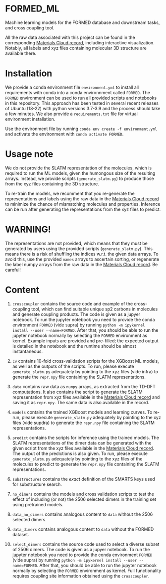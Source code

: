 # FORMED_ML

Machine learning models for the FORMED database and downstream tasks, and cross coupling tool.

All the raw data associated with this project can be found in the corresponding [Materials Cloud record](https://doi.org/10.24435/materialscloud:j6-e2), including interactive visualization. Notably, all labels and xyz files containing molecular 3D structure are available there.

# Installation

We provide a conda environment file `environment.yml` to install all requirements with conda into a conda environnment called `FORMED`. The `FORMED` environment can be used to run all provided scripts and notebooks in this repository. This approach has been tested in several recent releases of Ubuntu (18-22) with python versions 3.7-3.9 and the process should take a few minutes. We also provide a `requirements.txt` file for virtual environment installation.

Use the environment file by running `conda env create -f environment.yml` and activate the environment with `conda activate FORMED`. 

# Usage note

We do not provide the SLATM representation of the molecules, which is required to run the ML models, given the humongous size of the resulting arrays. Instead, we provide scripts (`generate_slatm.py`) to produce those from the xyz files containing the 3D structure. 

To re-train the models, we recomment that you re-generate the representations and labels using the raw data in the [Materials Cloud record](https://doi.org/10.24435/materialscloud:j6-e2) to minimize the chance of mismatching molecules and properties. Inference can be run after generating the representations from the xyz files to predict. 

# WARNING!

The representations are not provided, which means that they must be generated by users using the provided scripts (`generate_slatm.py`). This means there is a risk of shuffling the indices w.r.t. the given data arrays. To avoid this, use the provided `names` arrays to ascertain sorting, or regenerate the label numpy arrays from the raw data in the [Materials Cloud record](https://doi.org/10.24435/materialscloud:j6-e2). Be careful!

# Content

1. `crosscoupler` contains the source code and example of the cross-coupling tool, which can find suitable unique sp2 carbons in molecules and generate coupling products. The code is given as a jupyer notebook. To run the jupyter notebook you need to provide the conda environment `FORMED` (vide supra) by running `python -m ipykernel install --user --name=FORMED`. After that, you should be able to run the jupyter notebook normally by selecting the `FORMED` environment as kernel. Example inputs are provided and pre-filled; the expected output is detailed in the notebook and the runtime should be almost instantaneous.

2. `cv` contains 10-fold cross-validation scripts for the XGBoost ML models, as well as the outputs of the scripts. To run, please execute `generate_slatm.py` adequately by pointing to the xyz files (vide infra) to generate the `repr.npy` file containing the SLATM representations.

3. `data` contains raw data as `numpy` arrays, as extracted from the TD-DFT computations. It also contains the script to generate the SLATM representation from xyz files available in the [Materials Cloud record](https://doi.org/10.24435/materialscloud:j6-e2) and saving it as `repr.npy`. The same data is also available in the record.

4. `models` contains the trained XGBoost models and learning curves. To re-run, please execute `generate_slatm.py` adequately by pointing to the xyz files (vide supdra) to generate the `repr.npy` file containing the SLATM representations.

5. `predict` contains the scripts for inference using the trained models. The SLATM representations of the dimer data can be generated with the given script from the xyz files available in the [Materials Cloud record](https://doi.org/10.24435/materialscloud:j6-e2). The output of the predictions is also given. To run, please execute `generate_slatm.py` adequately by pointing to the xyz files of the molecules to predict to generate the `repr.npy` file containing the SLATM representations.

6. `substructures` contains the *exact* definition of the SMARTS keys used for substructure search.

7. `no_dimers` contains the models and cross validation scripts to test the effect of including (or not) the 2506 selected dimers in the training set using pretrained models.

8. `data_no_dimers` contains analogous content to `data` without the 2506 selected dimers.

9. `data_dimers` contains analogous content to `data` without the FORMED dataset.

10. `select_dimers` contains the source code used to select a diverse subset of 2506 dimers. The code is given as a jupyer notebook. To run the jupyter notebook you need to provide the conda environment `FORMED` (vide supra) by running `python -m ipykernel install --user --name=FORMED`. After that, you should be able to run the jupyter notebook normally by selecting the `FORMED` environment as kernel. Full functionality requires coupling site information obtained using the `crosscoupler`.

